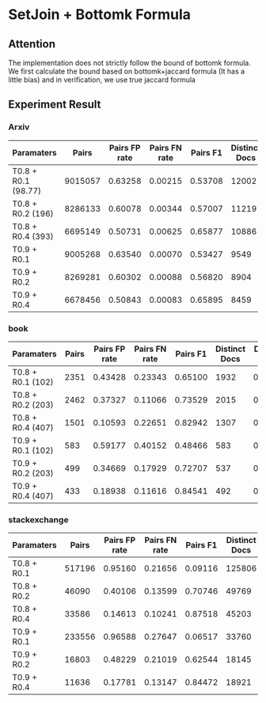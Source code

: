 # SetJoin + Bottomk Formula

## Attention

The implementation does not strictly follow the bound of bottomk formula. We first calculate the bound based on bottomk+jaccard formula (It has a little bias) and in verification, we use true jaccard formula

## Experiment Result

### Arxiv

| Paramaters| Pairs | Pairs FP rate| Pairs FN rate| Pairs F1| Distinct Docs | Docs FP rate| Docs FN rate|
|----------|----------|----------|----------|----------|----------|----------|----------|
| T0.8 + R0.1 (98.77)     | 9015057 | 0.63258 | 0.00215|0.53708|12002|0.15706|0.05404|
| T0.8 + R0.2 (196)    | 8286133 | 0.60078 | 0.00344|0.57007|11219|0.08771|0.04301|
| T0.8 + R0.4 (393)     | 6695149 | 0.50731 | 0.00625|0.65877|10886|0.04915|0.03216|
| T0.9 + R0.1      | 9005268 | 0.63540 | 0.00070|0.53427|9549|0.15017|0.02616|
| T0.9 + R0.2       | 8269281 | 0.60302 | 0.00088|0.56820|8904|0.08884|0.02640|
| T0.9 + R0.4       | 6678456 | 0.50843 | 0.00083|0.65895|8459|0.04197|0.02748|

### book
| Paramaters| Pairs | Pairs FP rate| Pairs FN rate| Pairs F1| Distinct Docs | Docs FP rate| Docs FN rate|
|----------|----------|----------|----------|----------|----------|----------|----------|
| T0.8 + R0.1  (102)     | 2351 | 0.43428 | 0.23343|0.65100|1932|0.23085|0.15472|
| T0.8 + R0.2  (203)    | 2462 | 0.37327 | 0.11066|0.73529|2015|0.20893|0.09329|
| T0.8 + R0.4  (407)     | 1501 | 0.10593 | 0.22651|0.82942|1307|0.06580|0.30546|
| T0.9 + R0.1  (102)      | 583 | 0.59177 | 0.40152|0.48466|583|0.39794|0.15422|
| T0.9 + R0.2  (203)      | 499 | 0.34669 | 0.17929|0.72707|537|0.29050|0.08193|
| T0.9 + R0.4  (407)      | 433 | 0.18938 | 0.11616|0.84541|492|0.19919|0.05060|


### stackexchange
| Paramaters| Pairs | Pairs FP rate| Pairs FN rate| Pairs F1| Distinct Docs | Docs FP rate| Docs FN rate|
|----------|----------|----------|----------|----------|----------|----------|----------|
| T0.8 + R0.1        | 517196 | 0.95160 | 0.21656|0.09116|125806|0.72551|0.22908|
| T0.8 + R0.2       | 46090 | 0.40106 | 0.13599|0.70746|49769|0.22231|0.13591|
| T0.8 + R0.4        | 33586 | 0.14613 | 0.10241|0.87518|45203|0.09999|0.09176|
| T0.9 + R0.1        | 233556 | 0.96588 | 0.27647|0.06517|33760|0.56306|0.28047|
| T0.9 + R0.2         | 16803 | 0.48229 | 0.21019|0.62544|18145|0.11259|0.21457|
| T0.9 + R0.4         | 11636 | 0.17781 | 0.13147|0.84472|18921|0.06242|0.13468|


